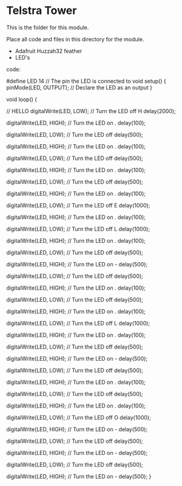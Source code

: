 # Telstra Tower
This is the folder for this module.

Place all code and files in this directory for the module.

- Adafruit Huzzah32 feather 
- LED's

code:

#define LED 14  // The pin the LED is connected to
void setup() {
  pinMode(LED, OUTPUT); // Declare the LED as an output
}

void loop() {

  // HELLO
  digitalWrite(LED, LOW); // Turn the LED off H
  delay(2000);

  digitalWrite(LED, HIGH); // Turn the LED on .
  delay(100);

  digitalWrite(LED, LOW); // Turn the LED off
  delay(500);

  digitalWrite(LED, HIGH); // Turn the LED on .
  delay(100);

  digitalWrite(LED, LOW); // Turn the LED off
  delay(500);

  digitalWrite(LED, HIGH); // Turn the LED on .
  delay(100);

  digitalWrite(LED, LOW); // Turn the LED off
  delay(500);

  digitalWrite(LED, HIGH); // Turn the LED on .
  delay(100);

  digitalWrite(LED, LOW); // Turn the LED off E
  delay(1000);

  digitalWrite(LED, HIGH); // Turn the LED on .
  delay(100);

  digitalWrite(LED, LOW); // Turn the LED off L
  delay(1000);

  digitalWrite(LED, HIGH); // Turn the LED on .
  delay(100);

  digitalWrite(LED, LOW); // Turn the LED off
  delay(500);

  digitalWrite(LED, HIGH); // Turn the LED on -
  delay(500);

  digitalWrite(LED, LOW); // Turn the LED off
  delay(500);

  digitalWrite(LED, HIGH); // Turn the LED on .
  delay(100);

  digitalWrite(LED, LOW); // Turn the LED off
  delay(500);

  digitalWrite(LED, HIGH); // Turn the LED on .
  delay(100);

  digitalWrite(LED, LOW); // Turn the LED off L
  delay(1000);

  digitalWrite(LED, HIGH); // Turn the LED on .
  delay(100);

  digitalWrite(LED, LOW); // Turn the LED off
  delay(500);

  digitalWrite(LED, HIGH); // Turn the LED on -
  delay(500);

  digitalWrite(LED, LOW); // Turn the LED off
  delay(500);

  digitalWrite(LED, HIGH); // Turn the LED on .
  delay(100);

  digitalWrite(LED, LOW); // Turn the LED off
  delay(500);

  digitalWrite(LED, HIGH); // Turn the LED on .
  delay(100);

  digitalWrite(LED, LOW); // Turn the LED off O
  delay(1000);

  digitalWrite(LED, HIGH); // Turn the LED on -
  delay(500);

  digitalWrite(LED, LOW); // Turn the LED off
  delay(500);

  digitalWrite(LED, HIGH); // Turn the LED on -
  delay(500);

  digitalWrite(LED, LOW); // Turn the LED off
  delay(500);

  digitalWrite(LED, HIGH); // Turn the LED on -
  delay(500);
}